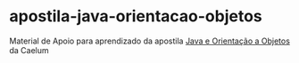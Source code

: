 # apostila-java-orientacao-objetos

Material de Apoio para aprendizado da apostila <a href="https://www.caelum.com.br/apostila-java-orientacao-objetos/como-aprender-java/" target="_BLANK">Java e Orientação a Objetos</a> da Caelum 
